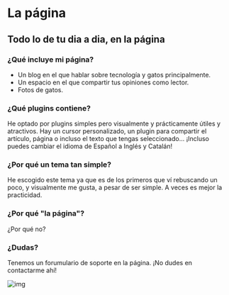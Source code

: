 # La página
## Todo lo de tu dia a dia, en la página


### ¿Qué incluye mi página?

- Un blog en el que hablar sobre tecnología y gatos principalmente.
- Un espacio en el que compartir tus opiniones como lector.
- Fotos de gatos.

### ¿Qué plugins contiene?

He optado por plugins simples pero visualmente y prácticamente útiles y atractivos. Hay un cursor personalizado, un plugin para compartir el artículo, página o incluso el texto que tengas seleccionado... ¡Incluso puedes cambiar el idioma de Español a Inglés y Catalán!

### ¿Por qué un tema tan simple?

He escogido este tema ya que es de los primeros que ví rebuscando un poco, y visualmente me gusta, a pesar de ser simple. A veces es mejor la practicidad.

### ¿Por qué "la página"?

¿Por qué no?

### ¿Dudas?

Tenemos un forumulario de soporte en la página. ¡No dudes en contactarme ahí!

![img](https://external-preview.redd.it/DA8qoA5CE-npVws_gfynqNquL6tc8yV2DQ5QnwF2pSs.jpg?auto=webp&s=be6eb7bfb16a9fe409f9e0066359b9fd8534323b)